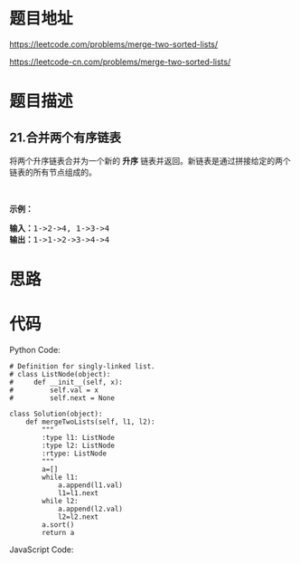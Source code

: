 # 题目地址
https://leetcode.com/problems/merge-two-sorted-lists/

https://leetcode-cn.com/problems/merge-two-sorted-lists/
# 题目描述
## 21.合并两个有序链表
<p>将两个升序链表合并为一个新的 <strong>升序</strong> 链表并返回。新链表是通过拼接给定的两个链表的所有节点组成的。&nbsp;</p>

<p>&nbsp;</p>

<p><strong>示例：</strong></p>

<pre><strong>输入：</strong>1-&gt;2-&gt;4, 1-&gt;3-&gt;4
<strong>输出：</strong>1-&gt;1-&gt;2-&gt;3-&gt;4-&gt;4
</pre>

# 思路

# 代码
Python Code:

```
# Definition for singly-linked list.
# class ListNode(object):
#     def __init__(self, x):
#         self.val = x
#         self.next = None

class Solution(object):
    def mergeTwoLists(self, l1, l2):
        """
        :type l1: ListNode
        :type l2: ListNode
        :rtype: ListNode
        """
        a=[]
        while l1:
            a.append(l1.val)
            l1=l1.next
        while l2:
            a.append(l2.val)
            l2=l2.next
        a.sort()     
        return a
```
JavaScript Code:

```

```
